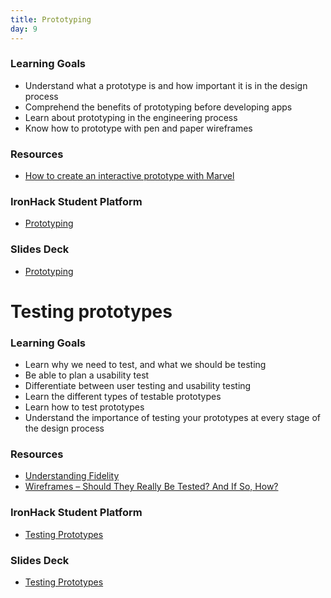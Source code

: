 ```yaml
---
title: Prototyping
day: 9
---
```


### Learning Goals
- Understand what a prototype is and how important it is in the design process
- Comprehend the benefits of prototyping before developing apps
- Learn about prototyping in the engineering process
- Know how to prototype with pen and paper wireframes

### Resources
- [How to create an interactive prototype with Marvel](https://webdesign.tutsplus.com/tutorials/how-to-create-an-interactive-prototype-with-marvel--cms-22683)

### IronHack Student Platform
- [Prototyping](http://learn.ironhack.com/#/learning_unit/7045)

### Slides Deck
- [Prototyping](https://docs.google.com/presentation/d/1Iui7XSx9-ujZdJynLsUNUxHqzmZCo46Djy86E1DSnJE/edit#slide=id.g4123adfa1f_2_50)

# Testing prototypes
### Learning Goals
- Learn why we need to test, and what we should be testing
- Be able to plan a usability test
- Differentiate between user testing and usability testing
- Learn the different types of testable prototypes
- Learn how to test prototypes
- Understand the importance of testing your prototypes at every stage of the design process

### Resources
- [Understanding Fidelity](https://cantina.co/understanding-design-fidelity-for-creating-a-great-product-experience/)
- [Wireframes – Should They Really Be Tested? And If So, How?](https://www.softwaretestinghelp.com/wireframes-prototype-testing/)

### IronHack Student Platform
- [Testing Prototypes](http://learn.ironhack.com/#/learning_unit/7051)

### Slides Deck
- [Testing Prototypes](https://docs.google.com/presentation/d/1IoLtTKXQooa3V1rUZAG06XucN3-8uSyf36zxaFQ9GPQ/edit)
